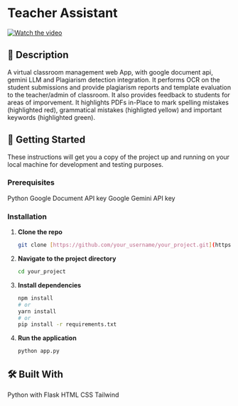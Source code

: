 # Teacher Assistant

[![Watch the video](https://img.shields.io/badge/Demo-Video-blue?style=for-the-badge&logo=youtube)]([https://www.youtube.com/watch?v=JWd_7I_x4Fc])

## 📖 Description

A virtual classroom management web App, with google document api, gemini LLM and Plagiarism detection integration. It performs OCR on the student submissions and provide plagiarism reports and template evaluation to the teacher/admin of classroom. It also provides feedback to students for areas of imporvement.
It highlights PDFs in-Place to mark spelling mistakes (highlighted red), grammatical mistakes (highligted yellow) and important keywords (highlighted green).

## 🚀 Getting Started

These instructions will get you a copy of the project up and running on your local machine for development and testing purposes.

### Prerequisites

Python
Google Document API key
Google Gemini API key


### Installation
1.  **Clone the repo**
    ```sh
    git clone [https://github.com/your_username/your_project.git](https://github.com/your_username/your_project.git)
    ```
2.  **Navigate to the project directory**
    ```sh
    cd your_project
    ```
3.  **Install dependencies**
    ```sh
    npm install
    # or
    yarn install
    # or
    pip install -r requirements.txt
    ```
4.  **Run the application**
    ```sh
    python app.py
    ```


## 🛠️ Built With
Python with Flask
HTML CSS Tailwind


